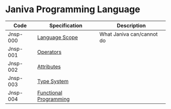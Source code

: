 # Janiva Programming Language

|Code| Specification |Description |
|----|----|----|
|Jnsp-000|[Language Scope](./jnsp-000-language-scope.md)| What Janiva can/cannot do|
|Jnsp-001|[Operators](./jnsp-001-operators.md)||
|Jnsp-002|[Attributes](./jnsp-002-arributes.md)||
|Jnsp-003|[Type System](./jnsp-003-type-system.md)||
|Jnsp-004|[Functional Programming](./jsnp-004-functional.md)||
